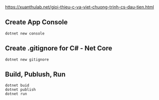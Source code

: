 https://xuanthulab.net/gioi-thieu-c-va-viet-chuong-trinh-cs-dau-tien.html

## Create App Console
```
dotnet new console
```

## Create .gitignore for C# - Net Core
```
dotnet new gitignore
```

## Build, Publush, Run
```
dotnet buid
dotnet publish
dotnet run
```